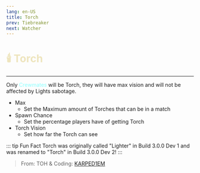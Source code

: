 ```yaml
---
lang: en-US
title: Torch
prev: Tiebreaker
next: Watcher
---
```


# <font color=#eee5be>🕯️ <b>Torch</b></font> <Badge text="Helpful" type="tip" vertical="middle"/>
---

Only <font color=#8cffff>Crewmates</font> will be Torch, they will have max vision and will not be affected by Lights sabotage.
* Max
  * Set the Maximum amount of Torches that can be in a match
* Spawn Chance
  * Set the percentage players have of getting Torch
* Torch Vision
  * Set how far the Torch can see

::: tip Fun Fact
Torch was originally called "Lighter" in Build 3.0.0 Dev 1 and was renamed to "Torch" in Build 3.0.0 Dev 2!
:::

> From: TOH & Coding: [KARPED1EM](https://github.com/KARPED1EM)